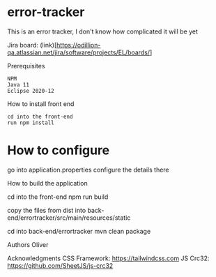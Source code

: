 # error-tracker
This is an error tracker, I don't know how complicated it will be yet


Jira board: (link)[https://odillion-qa.atlassian.net/jira/software/projects/EL/boards/]


Prerequisites
```
NPM
Java 11
Eclipse 2020-12
```
How to install front end

```
cd into the front-end
run npm install
```

# How to configure

go into application.properties
configure the details there


How to build the application

cd into the front-end
npm run build

copy the files from dist into back-end/errortracker/src/main/resources/static

cd into back-end/errortracker
mvn clean package

Authors
Oliver


Acknowledgments
CSS Framework: https://tailwindcss.com
JS Crc32: https://github.com/SheetJS/js-crc32
